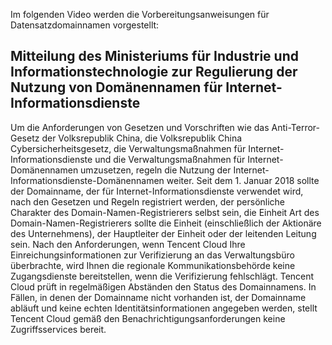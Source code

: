 Im folgenden Video werden die Vorbereitungsanweisungen für Datensatzdomainnamen vorgestellt:

## Mitteilung des Ministeriums für Industrie und Informationstechnologie zur Regulierung der Nutzung von Domänennamen für Internet-Informationsdienste

Um die Anforderungen von Gesetzen und Vorschriften wie das Anti-Terror-Gesetz der Volksrepublik China, die Volksrepublik China Cybersicherheitsgesetz, die Verwaltungsmaßnahmen für Internet-Informationsdienste und die Verwaltungsmaßnahmen für Internet-Domänennamen umzusetzen, regeln die Nutzung der Internet-Informationsdienste-Domänennamen weiter. Seit dem 1. Januar 2018 sollte der Domainname, der für Internet-Informationsdienste verwendet wird, nach den Gesetzen und Regeln registriert werden, der persönliche Charakter des Domain-Namen-Registrierers selbst sein, die Einheit Art des Domain-Namen-Registrierers sollte die Einheit (einschließlich der Aktionäre des Unternehmens), der Hauptleiter der Einheit oder der leitenden Leitung sein. Nach den Anforderungen, wenn Tencent Cloud Ihre Einreichungsinformationen zur Verifizierung an das Verwaltungsbüro überbrachte, wird Ihnen die regionale Kommunikationsbehörde keine Zugangsdienste bereitstellen, wenn die Verifizierung fehlschlägt. Tencent Cloud prüft in regelmäßigen Abständen den Status des Domainnamens. In Fällen, in denen der Domainname nicht vorhanden ist, der Domainname abläuft und keine echten Identitätsinformationen angegeben werden, stellt Tencent Cloud gemäß den Benachrichtigungsanforderungen keine Zugriffsservices bereit.